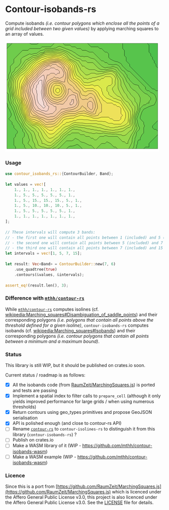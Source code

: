 # Contour-isobands-rs

Compute isobands *(i.e. contour polygons which enclose all the points of a grid included
between two given values)* by applying marching squares to an array of values.

![](illustration.png)

### Usage

```rust
use contour_isobands_rs::{ContourBuilder, Band};

let values = vec![
    1., 1., 1., 1., 1., 1., 1.,
    1., 5., 5., 5., 5., 5., 1.,
    1., 5., 15., 15., 15., 5., 1.,
    1., 5., 10., 10., 10., 5., 1.,
    1., 5., 5., 5., 5., 5., 1.,
    1., 1., 1., 1., 1., 1., 1.,
];

// These intervals will compute 3 bands:
// - the first one will contain all points between 1 (included) and 5 (excluded)
// - the second one will contain all points between 5 (included) and 7 (excluded)
// - the third one will contain all points between 7 (included) and 15 (included)
let intervals = vec![1, 5, 7, 15];

let result: Vec<Band> = ContourBuilder::new(7, 6)
    .use_quadtree(true)
    .contours(&values, &intervals);

assert_eq!(result.len(), 3);
```

### Difference with [`mthh/contour-rs`](https://github.com/mthh/contour-rs)

While [`mthh/contour-rs`](https://github.com/mthh/contour-rs) computes isolines
(cf. [wikipedia:Marching_squares#Disambiguation_of_saddle_points](https://en.wikipedia.org/wiki/Marching_squares#Disambiguation_of_saddle_points)) and
their corresponding polygons *(i.e. polygons that contain all points above the threshold defined for a given isoline)*,
`contour-isobands-rs` computes isobands (cf. [wikipedia:Marching_squares#Isobands](https://en.wikipedia.org/wiki/Marching_squares#Isobands)) and their
corresponding polygons *(i.e. contour polygons that contain all points between a minimum and a maximum bound)*.


### Status

This library is still WIP, but it should be published on crates.io soon.

Current status / roadmap is as follows:

- [x] All the isobands code (from [RaumZeit/MarchingSquares.js](https://github.com/RaumZeit/MarchingSquares.js)) is ported and tests are passing
- [x] Implement a spatial index to filter calls to `prepare_cell` (although it only yields improved performance for large grids / when using numerous thresholds)
- [x] Return contours using geo_types primitives and propose GeoJSON serialisation
- [x] API is polished enough (and close to contour-rs API)
- [ ] Rename [`contour-rs`](https://github.com/mthh/contour-rs)  to `contour-isolines-rs` to distinguish it from this library (`contour-isobands-rs`) ?
- [ ] Publish on crates.io
- [ ] Make a WASM library of it (WIP - https://github.com/mthh/contour-isobands-wasm)
- [ ] Make a WASM example (WIP - https://github.com/mthh/contour-isobands-wasm)

### Licence

Since this is a port from [https://github.com/RaumZeit/MarchingSquares.js](https://github.com/RaumZeit/MarchingSquares.js) which is licenced under the Affero General Public License v3.0, this project is also licenced under the Affero General Public License v3.0.
See the [LICENSE](LICENSE) file for details.
